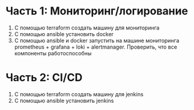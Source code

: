 # Часть 1: Мониторинг/логирование
1) С помощью terraform создать машину для мониторинга
2) С помощью ansible установить docker
3) С помощью ansible и docker запустить на машине мониторинга prometheus + grafana + loki + alertmanager. Проверить, что все компоненты работоспособны

# Часть 2: CI/CD
1) С помощью terraform создать машину для jenkins
2) С помощью ansible установить jenkins
